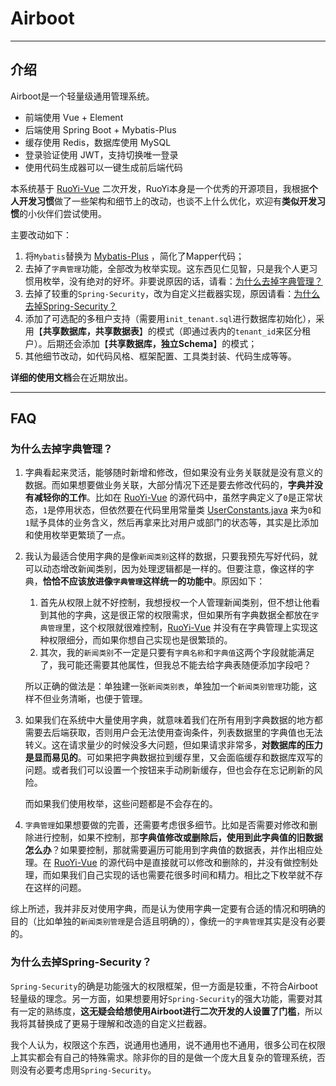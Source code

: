 # Airboot

---

## 介绍

Airboot是一个轻量级通用管理系统。

- 前端使用 Vue + Element
- 后端使用 Spring Boot + Mybatis-Plus
- 缓存使用 Redis，数据库使用 MySQL
- 登录验证使用 JWT，支持切换唯一登录
- 使用代码生成器可以一键生成前后端代码

本系统基于 <a href="https://gitee.com/y_project/RuoYi-Vue" target="_blank">RuoYi-Vue</a> 二次开发，RuoYi本身是一个优秀的开源项目，我根据**个人开发习惯**做了一些架构和细节上的改动，也谈不上什么优化，欢迎有**类似开发习惯**的小伙伴们尝试使用。

主要改动如下：

1. 将`Mybatis`替换为 <a href="https://baomidou.com/" target="_blank">Mybatis-Plus</a> ，简化了Mapper代码；
2. 去掉了`字典管理`功能，全部改为枚举实现。这东西见仁见智，只是我个人更习惯用枚举，没有绝对的好坏。非要说原因的话，请看：[为什么去掉字典管理？](#为什么去掉字典管理)
3. 去掉了较重的`Spring-Security`，改为自定义拦截器实现，原因请看：[为什么去掉Spring-Security？](#为什么去掉Spring-Security)
4. 添加了可选配的多租户支持（需要用`init_tenant.sql`进行数据库初始化），采用【**共享数据库，共享数据表**】的模式（即通过表内的`tenant_id`来区分租户）。后期还会添加【**共享数据库，独立Schema**】的模式；
5. 其他细节改动，如代码风格、框架配置、工具类封装、代码生成等等。

**详细的使用文档**会在近期放出。

---

## FAQ

### 为什么去掉字典管理？

1. 字典看起来灵活，能够随时新增和修改，但如果没有业务关联就是没有意义的数据。而如果想要做业务关联，大部分情况下还是要去修改代码的，**字典并没有减轻你的工作**。比如在 <a href="https://gitee.com/y_project/RuoYi-Vue" target="_blank">RuoYi-Vue</a> 的源代码中，虽然字典定义了`0`是正常状态，`1`是停用状态，但依然要在代码里用常量类 <a href="https://gitee.com/y_project/RuoYi-Vue/blob/0a75dcdd85c2c4921c7f3997f8c90214f5202a25/ruoyi-common/src/main/java/com/ruoyi/common/constant/UserConstants.java" target="_blank">UserConstants.java</a> 来为`0`和`1`赋予具体的业务含义，然后再拿来比对用户或部门的状态等，其实是比添加和使用枚举更繁琐了一点。
2. 我认为最适合使用字典的是像`新闻类别`这样的数据，只要我预先写好代码，就可以动态增改新闻类别，因为处理逻辑都是一样的。但要注意，像这样的字典，**恰恰不应该放进像`字典管理`这样统一的功能中**。原因如下：
   1. 首先从权限上就不好控制，我想授权一个人管理新闻类别，但不想让他看到其他的字典，这是很正常的权限需求，但如果所有字典数据全都放在`字典管理`里，这个权限就很难控制，<a href="https://gitee.com/y_project/RuoYi-Vue" target="_blank">RuoYi-Vue</a> 并没有在字典管理上实现这种权限细分，而如果你想自己实现也是很繁琐的。
   2. 其次，我的`新闻类别`不一定是只要有`字典名称`和`字典值`这两个字段就能满足了，我可能还需要其他属性，但我总不能去给字典表随便添加字段吧？
   
   所以正确的做法是：单独建一张`新闻类别表`，单独加一个`新闻类别管理`功能，这样不但业务清晰，也便于管理。
   
3. 如果我们在系统中大量使用字典，就意味着我们在所有用到字典数据的地方都需要去后端获取，否则用户会无法使用查询条件，列表数据里的字典值也无法转义。这在请求量少的时候没多大问题，但如果请求非常多，**对数据库的压力是显而易见的**。可如果把字典数据拉到缓存里，又会面临缓存和数据库双写的问题。或者我们可以设置一个按钮来手动刷新缓存，但也会存在忘记刷新的风险。

   而如果我们使用枚举，这些问题都是不会存在的。

4. `字典管理`如果想要做的完善，还需要考虑很多细节。比如是否需要对修改和删除进行控制，如果不控制，那**字典值修改或删除后，使用到此字典值的旧数据怎么办**？如果要控制，那就需要遍历可能用到字典值的数据表，并作出相应处理。在 <a href="https://gitee.com/y_project/RuoYi-Vue" target="_blank">RuoYi-Vue</a> 的源代码中是直接就可以修改和删除的，并没有做控制处理，而如果我们自己实现的话也需要花很多时间和精力。相比之下枚举就不存在这样的问题。

综上所述，我并非反对使用字典，而是认为使用字典一定要有合适的情况和明确的目的（比如单独的`新闻类别管理`是合适且明确的），像统一的`字典管理`其实是没有必要的。


### 为什么去掉Spring-Security？

`Spring-Security`的确是功能强大的权限框架，但一方面是较重，不符合Airboot轻量级的理念。另一方面，如果想要用好`Spring-Security`的强大功能，需要对其有一定的熟练度，**这无疑会给想使用Airboot进行二次开发的人设置了门槛**，所以我将其替换成了更易于理解和改造的自定义拦截器。

我个人认为，权限这个东西，说通用也通用，说不通用也不通用，很多公司在权限上其实都会有自己的特殊需求。除非你的目的是做一个庞大且复杂的管理系统，否则没有必要考虑用`Spring-Security`。
